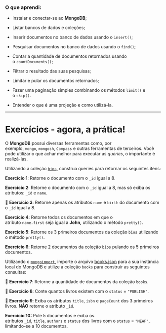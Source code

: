 ### O que aprendi:

- Instalar e conectar-se ao **MongoDB**;

- Listar bancos de dados e coleções;

- Inserir documentos no banco de dados usando o `insert()`;

- Pesquisar documentos no banco de dados usando o `find()`;

- Contar a quantidade de documentos retornados usando o `countDocuments()`;

- Filtrar o resultado das suas pesquisas;

- Limitar e pular os documentos retornados;

- Fazer uma paginação simples combinando os métodos `limit()` e o `skip()`.

- Entender o que é uma projeção e como utilizá-la.

---

# Exercícios - agora, a prática!

> 

O **MongoDB** possui diversas ferramentas como, por exemplo, `mongo`, `mongosh`, `Compass` e outras ferramentas de terceiros. Você pode utilizar o que achar melhor para executar as *queries*, o importante é realizá-las.

Utilizando a coleção [`bios`](https://docs.mongodb.com/manual/reference/bios-example-collection/), construa queries para retornar os seguintes itens:

**Exercício 1**: Retorne o documento com o `_id` igual a 8.

**Exercício 2**: Retorne o documento com o `_id` igual a 8, mas só exiba os atributos: `_id` e `name`.

🚀 **Exercício 3**: Retorne apenas os atributos `name` e `birth` do documento com o `_id` igual a 8.

**Exercício 4**: Retorne todos os documentos em que o atributo `name.first` seja igual a **John,** utilizando o método `pretty()`.

**Exercício 5**: Retorne os 3 primeiros documentos da coleção `bios` utilizando o método `pretty()`.

**Exercício 6**: Retorne 2 documentos da coleção `bios` pulando os 5 primeiros documentos.

Utilizando o [`mongoimport`](https://docs.mongodb.com/database-tools/mongoimport/#examples), importe o arquivo [books.json](https://lms-assets.betrybe.com/lms/books.json) para a sua instância local do MongoDB e utilize a coleção `books` para construir as seguintes consultas:

🚀 **Exercício 7**: Retorne a quantidade de documentos da coleção `books`.

🚀 **Exercício 8**: Conte quantos livros existem com o `status` = `"PUBLISH"`.

🚀 **Exercício 9**: Exiba os atributos `title`, `isbn` e `pageCount` dos 3 primeiros livros. **NÃO** retorne o atributo `_id`.

**Exercício 10:** Pule 5 documentos e exiba os atributos `_id`, `title`, `authors` e `status` dos livros com o `status` = `"MEAP"`, limitando-se a 10 documentos.
